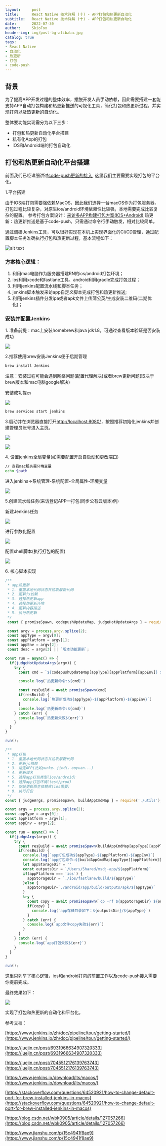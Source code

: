 ```yaml
---
layout:     post
title:      React Native 技术详解 (十) - APP打包和热更新自动化
subtitle:   React Native 技术详解 (十) - APP打包和热更新自动化
date:       2022-07-30
author:     SkioFox
header-img: img/post-bg-alibaba.jpg
catalog: true
tags:
- React Native
- 自动化
- 热更新
- 打包
- code-push
---
```


## 背景

为了提高APP开发过程的整体效率，摆脱开发人员手动依赖，因此需要搭建一套能支持APP自动打包构建和热更新推送的可视化工具，简化打包和热更新过程，并实现打包以及热更新的自动化。

整体要功能实现需分为以下三步：

- 打包和热更新自动化平台搭建
- 私有化App的打包
- IOS和Android端的打包自动化

## 打包和热更新自动化平台搭建

前面我们已经详细讲过[code-push更新的接入](https://blog.skiofox.top/2022/06/30/React-Native-%E6%8A%80%E6%9C%AF%E8%AF%A6%E8%A7%A3-(%E5%85%AB)-%E9%9B%86%E6%88%90Code-push%E7%83%AD%E6%9B%B4%E6%96%B0/), 这里我们主要需要实现打包的平台化。

1.平台搭建

由于IOS端打包需要强依赖MacOS，因此我们选择一台macOS作为打包服务器。打包过程比较复杂，对原生ios/android环境依赖性比较强，本地需要完成比较复杂的配置。
参考打包方案设计：[来访多APP构建打包方案(IOS+Android)](https://blog.skiofox.top/2022/07/15/React-Native-%E6%8A%80%E6%9C%AF%E8%AF%A6%E8%A7%A3-(%E4%B9%9D)-%E7%A7%81%E6%9C%89%E5%8C%96%E5%A4%9AAPP%E6%89%93%E5%8C%85%E6%96%B9%E6%A1%88/)
热更新：热更新推送是基于code-push，只需通过命令行手动触发，相对比较简单。

通过调研Jenkins工具，可以很好实现在本机上实现界面化的CI/CD管理，通过配置脚本任务准确执行打包和热更新过程，基本流程如下：

![alt text](/img/2022-07-30/01.png)

### 方案核心逻辑：

1.  利用mac电脑作为服务器搭建RN的ios/android打包环境；
2.  ios利用xcode和fastlane工具、android利用gradle完成打包过程；
3.  利用jenkins配置流水线和脚本任务；
4.  jenkins脚本触发来访app自定义脚本完成打包和热更新推送;
5.  利用jenkins插件分发ipa或者apk文件上传蒲公英/生成安装二维码(二期优化)；

### 安装并配置Jenkins

1. 准备前提：mac上安装homebrew和java jdk1.8，可通过查看版本验证是否安装成功

![](/img/2022-07-30/02.png)

2.推荐使用brew安装Jenkins便于后期管理

```bash
brew install Jenkins
```

注意：安装过程可能会遇到网络问题(配置代理解决)或者brew更新问题(取决于brew版本和mac电脑google解决)

安装成功提示

![](/img/2022-07-30/03.png)

```bash
brew services start jenkins
```

3.启动并在浏览器直接打开[http://localhost:8080/](http://10.11.45.1:8080/)，按照推荐初始化jenkins并创建管理员账号进入主页。

![](/img/2022-07-30/04.png)

![](/img/2022-07-30/05.png)

4\. 设置jenkins全局变量(如需要配置开启自启动和更改端口)

```bash
// 查看mac服务器环境变量
echo $path
```

进入jenkins=>系统管理-系统配置-全局属性-环境变量

![](/img/2022-07-30/06.png)

5.创建流水线任务(来访登记APP—打包(同步公有云版本)例)

新建Jenkins任务

![](/img/2022-07-30/07.png)

进行参数化配置

![](/img/2022-07-30/08.png)

配置shell脚本(执行打包的配置)

![](/img/2022-07-30/09.png)

6\. 核心脚本实现

```js
/**
 * app热更新
 * 1. 重置本地代码状态并拉取最新代码
 * 2. 更新js依赖
 * 3. 选择热更新app
 * 4. 选择热更新环境
 * 4. 更新内容描述
 * 5. 执行热更新
 */
 const { promiseSpawn, codepushUpdateMap, judgeHotUpdateArgs } = require('./utils');

 const argv = process.argv.splice(2);
 const appType = argv[0];
 const appPlatform = argv[1];
 const appEnv = argv[2];
 const desc = argv[3] || `版本功能更新`;

const run = async() => {
  if(judgeHotUpdateArgs(argv)) {
    try {
      const cmd = `${codepushUpdateMap[appType][appPlatform][appEnv]} ${desc}`

      console.log(`热更新命令:${cmd}`)

      const resBuild = await promiseSpawn(cmd)
      if(resBuild) {
        console.log(`热更新成功${appType}-${appPlatform}-${appEnv}`)
      }
      console.log(`热更新命令:${cmd}`)
    } catch (err) {
      console.log(`热更新失败${err}`)
    }
  }
}

run();
```
```js
/**
 * app打包
 * 1. 重置本地代码状态并拉取最新代码
 * 2. 更新js依赖
 * 3. 指定APP(比如yunke、jindi、aoyuan...)
 * 4. 更新域名
 * 5. 选择app打包类型(ios/android)
 * 6. 选择app打包环境(test/prod)
 * 7. 安装更新原生依赖库(ios需要)
 * 8. 执行打包
 */
const { judgeArgs, promiseSpawn, buildAppCmdMap } = require('./utils');

const argv = process.argv.splice(2);
const appType = argv[0];
const appPlatform = argv[1];
const appEnv = argv[2];

const run = async() => {
  if(judgeArgs(argv)) {
    try {
      const resBuild = await promiseSpawn(buildAppCmdMap[appType][appPlatform][appEnv])
      if(resBuild) {
        console.log(`app打包成功${appType}-${appPlatform}-${appEnv}`)
        console.log(`app打包命令:${buildAppCmdMap[appType][appPlatform][appEnv]}`)
        let appStorageDir = ''
        const outputsDir = `/Users/Shared/msdj-app/${appPlatform}`
        if(appPlatform === 'ios') {
          appStorageDir = `./ios/fastlane/build/${appType}`
        }else {
          appStorageDir=`./android/app/build/outputs/apk/${appType}`
        }
        try {
          const copy = await promiseSpawn(`cp -rf ${appStorageDir} ${outputsDir}`)
          if(copy) {
            console.log(`app存储目录如下：${outputsDir}/${appType}`)
          }
        } catch (err) {
          console.log(`app文件copy失败${err}`)
        }
      }
    } catch (err) {
      console.log(`app打包失败${err}`)
    }
  }
}

run();
```

这里只列举了核心逻辑，ios和android打包的前置工作以及code-push接入需要你提前完成。

最终效果如下：

![](/img/2022-07-30/11.png)

实现了打包和热更新的自动化和平台化。

参考文档：

[https://www.jenkins.io/zh/doc/pipeline/tour/getting-started/](https://www.jenkins.io/zh/doc/pipeline/tour/getting-started/)

[https://juejin.cn/post/6931966634907320333](https://juejin.cn/post/6931966634907320333)

[https://juejin.cn/post/7045512176139763743](https://juejin.cn/post/7045512176139763743)

[https://www.jenkins.io/download/lts/macos/](https://www.jenkins.io/download/lts/macos/)

[https://stackoverflow.com/questions/64520921/how-to-change-default-port-for-brew-installed-jenkins-in-macos](https://stackoverflow.com/questions/64520921/how-to-change-default-port-for-brew-installed-jenkins-in-macos)

[https://blog.csdn.net/wbk0905/article/details/127057266](https://blog.csdn.net/wbk0905/article/details/127057266)

[https://www.jianshu.com/p/15c4941f8ae9](https://www.jianshu.com/p/15c4941f8ae9)

